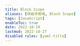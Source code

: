 ```yaml
---
title: Block Scope
aliases: [块级作用域, Block Scope]
tags: [JavaScript]
enableToc: true
date: 2022-10-19
lastmod: 2022-10-27
disabled rules: [yaml-title]
---
```

